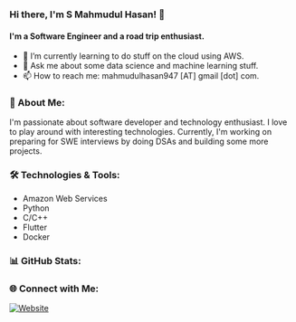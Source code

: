 ### Hi there, I'm S Mahmudul Hasan! 👋

#### I'm a Software Engineer and a road trip enthusiast.

- 🌱 I’m currently learning to do stuff on the cloud using AWS.
- 💬 Ask me about some data science and machine learning stuff.
- 📫 How to reach me: mahmudulhasan947 [AT] gmail [dot] com.
### 🚀 About Me:

I'm passionate about software developer and technology enthusiast. I love to play around with interesting technologies. Currently, I'm working on preparing for SWE interviews by doing DSAs and building some more projects.

### 🛠️ Technologies & Tools:
- Amazon Web Services
- Python
- C/C++
- Flutter
- Docker

### 📊 GitHub Stats:

### 🌐 Connect with Me:

[![Website](https://img.shields.io/badge/Visit-Website-blue)](https://smhasan.me)
